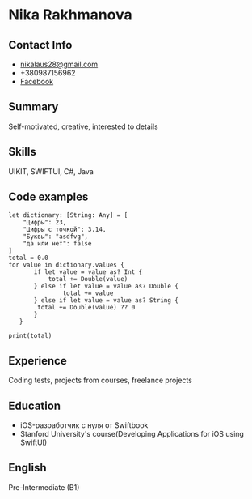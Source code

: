 # Nika Rakhmanova
## Contact Info
- nikalaus28@gmail.com
- +380987156962
- [Facebook](https://www.facebook.com/rakhmanova.nika/)
## Summary
Self-motivated, creative, interested to details
## Skills
UIKIT, SWIFTUI, C#, Java
## Code examples

```
let dictionary: [String: Any] = [
    "Цифры": 23,
    "Цифры с точкой": 3.14,
    "Буквы": "asdfvg",
    "да или нет": false
]
total = 0.0
for value in dictionary.values {
       if let value = value as? Int {
           total += Double(value)
       } else if let value = value as? Double {
               total += value
       } else if let value = value as? String {
        total += Double(value) ?? 0
       }
   }

print(total)

```
## Experience
Coding tests, projects from courses, freelance projects

## Education 
- iOS-разработчик с нуля от Swiftbook
- Stanford University's course(Developing Applications for iOS using SwiftUI)

## English
Pre-Intermediate (B1)
